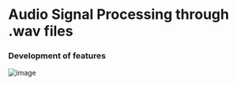 # Audio Signal Processing through .wav files

### Development of features
![image](https://github.com/user-attachments/assets/11cdf97a-1dc1-4df4-a0f7-e774baf7fad8)
